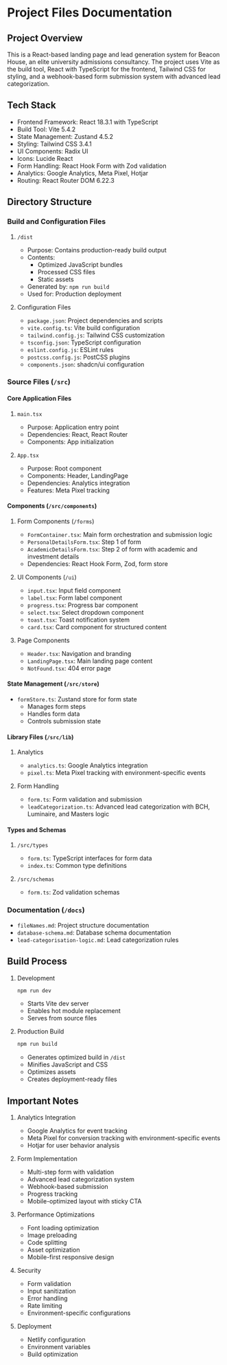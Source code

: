 # Project Files Documentation

## Project Overview
This is a React-based landing page and lead generation system for Beacon House, an elite university admissions consultancy. The project uses Vite as the build tool, React with TypeScript for the frontend, Tailwind CSS for styling, and a webhook-based form submission system with advanced lead categorization.

## Tech Stack
- Frontend Framework: React 18.3.1 with TypeScript
- Build Tool: Vite 5.4.2
- State Management: Zustand 4.5.2
- Styling: Tailwind CSS 3.4.1
- UI Components: Radix UI
- Icons: Lucide React
- Form Handling: React Hook Form with Zod validation
- Analytics: Google Analytics, Meta Pixel, Hotjar
- Routing: React Router DOM 6.22.3

## Directory Structure

### Build and Configuration Files
1. `/dist`
   - Purpose: Contains production-ready build output
   - Contents:
     - Optimized JavaScript bundles
     - Processed CSS files
     - Static assets
   - Generated by: `npm run build`
   - Used for: Production deployment

2. Configuration Files
   - `package.json`: Project dependencies and scripts
   - `vite.config.ts`: Vite build configuration
   - `tailwind.config.js`: Tailwind CSS customization
   - `tsconfig.json`: TypeScript configuration
   - `eslint.config.js`: ESLint rules
   - `postcss.config.js`: PostCSS plugins
   - `components.json`: shadcn/ui configuration

### Source Files (`/src`)

#### Core Application Files
1. `main.tsx`
   - Purpose: Application entry point
   - Dependencies: React, React Router
   - Components: App initialization

2. `App.tsx`
   - Purpose: Root component
   - Components: Header, LandingPage
   - Dependencies: Analytics integration
   - Features: Meta Pixel tracking

#### Components (`/src/components`)

1. Form Components (`/forms`)
   - `FormContainer.tsx`: Main form orchestration and submission logic
   - `PersonalDetailsForm.tsx`: Step 1 of form
   - `AcademicDetailsForm.tsx`: Step 2 of form with academic and investment details
   - Dependencies: React Hook Form, Zod, form store

2. UI Components (`/ui`)
   - `input.tsx`: Input field component
   - `label.tsx`: Form label component
   - `progress.tsx`: Progress bar component
   - `select.tsx`: Select dropdown component
   - `toast.tsx`: Toast notification system
   - `card.tsx`: Card component for structured content

3. Page Components
   - `Header.tsx`: Navigation and branding
   - `LandingPage.tsx`: Main landing page content
   - `NotFound.tsx`: 404 error page

#### State Management (`/src/store`)
- `formStore.ts`: Zustand store for form state
  - Manages form steps
  - Handles form data
  - Controls submission state

#### Library Files (`/src/lib`)
1. Analytics
   - `analytics.ts`: Google Analytics integration
   - `pixel.ts`: Meta Pixel tracking with environment-specific events
   
2. Form Handling
   - `form.ts`: Form validation and submission
   - `leadCategorization.ts`: Advanced lead categorization with BCH, Luminaire, and Masters logic

#### Types and Schemas
1. `/src/types`
   - `form.ts`: TypeScript interfaces for form data
   - `index.ts`: Common type definitions

2. `/src/schemas`
   - `form.ts`: Zod validation schemas

### Documentation (`/docs`)
- `fileNames.md`: Project structure documentation
- `database-schema.md`: Database schema documentation
- `lead-categorisation-logic.md`: Lead categorization rules

## Build Process
1. Development
   ```bash
   npm run dev
   ```
   - Starts Vite dev server
   - Enables hot module replacement
   - Serves from source files

2. Production Build
   ```bash
   npm run build
   ```
   - Generates optimized build in `/dist`
   - Minifies JavaScript and CSS
   - Optimizes assets
   - Creates deployment-ready files

## Important Notes
1. Analytics Integration
   - Google Analytics for event tracking
   - Meta Pixel for conversion tracking with environment-specific events
   - Hotjar for user behavior analysis

2. Form Implementation
   - Multi-step form with validation
   - Advanced lead categorization system
   - Webhook-based submission
   - Progress tracking
   - Mobile-optimized layout with sticky CTA

3. Performance Optimizations
   - Font loading optimization
   - Image preloading
   - Code splitting
   - Asset optimization
   - Mobile-first responsive design

4. Security
   - Form validation
   - Input sanitization
   - Error handling
   - Rate limiting
   - Environment-specific configurations

5. Deployment
   - Netlify configuration
   - Environment variables
   - Build optimization